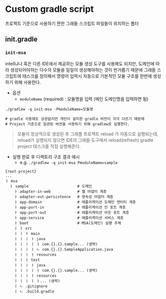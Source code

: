 # Custom gradle script

프로젝트 기준으로 사용하기 편한 그래들 스크립트 파일들이 위치하는 폴터

## init.gradle

### `init-msa`

intelliJ나 혹은 다른 IDE에서 제공하는 모듈 생성 도구를 사용해도 되지만, 도메인에 따라 생성되어야하는 다수의 모듈을 일일이 생성해야하는 것이 번거롭기 때문에
그래들 스크립트에 태스크를 정의해서 명령어 입력시 자동으로 기본적인 모듈 구조를 한번에 생성하기 위해 사용한다.

- 옵션
  - `moduleName` (required) : 모듈명을 입력 (메인 도메인명을 입력하면 됨)

```shell
./gradlew -q init-msa -PmoduleName=모듈명

# gradle 사용해도 상관없지만 개인이 설치한 gradle 버전이 각각 다르기 때문에 
# Project 기준으로 일관된 버전을 사용하기 위해 gradlew로 실행한다. 
```

> 모듈이 정상적으로 생성된 후 그래플 프로젝트 reload 가 자동으로 실행되는데, reload가 실행되지 않으면
> IDE의 그래들 도구에서 reload(refresh) gradle project 태스크를 직접 실행해준다.

- 실행 완료 후 디랙토리 구조 결과 예시
  - e.g. `./gradlew -q init-msa PmoduleName=sample`
```text
{root-project}
...
ㅏ msa
  ㅏ sample                      # 도메인
    ㅏ adapter-in-web            # 웹 어뎁터 계층
    ㅏ adapter-out-persistence   # 영속성 어뎁터 계층
    ㅏ app-domain                # 애플리케이션 도메인 엔터티 계층
    ㅏ app-port-in               # 애플리케이션 인 포트 계층
    ㅏ app-port-out              # 애플리케이션 아웃 포트 계층
    ㅏ app-service               # 애플리케이션 서비스 계층
    ㅏ boot                      # MSA(도메인) 실행 주체
    ㅣ ㅏ src
    ㅣ ㅣ ㅏ main
    ㅣ ㅣ ㅣ ㅏ java
    ㅣ ㅣ ㅣ ㅣ ㅏ com.{}.{}.sample... (생략)
    ㅣ ㅣ ㅣ ㅣ ㄴ com.{}.{}.SampleApplication.java
    ㅣ ㅣ ㅣ ㅏ resources
    ㅣ ㅣ ㅏ test
    ㅣ ㅣ ㅣ ㅏ java
    ㅣ ㅣ ㅣ ㅣ ㅏ com.{}.{}.sample... (생략)
    ㅣ ㅣ ㅣ ㅏ resources
    ㅣ ㅣ ㅣ ㅣ ㅏ... (생략)
    ㅣ ㄴ .gitignore
    ㅣ ㄴ .build.gradle
```